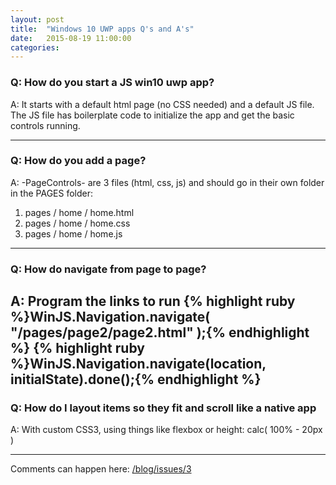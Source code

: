 ```yaml
---
layout: post
title:  "Windows 10 UWP apps Q's and A's"
date:   2015-08-19 11:00:00
categories:
---
```


### Q: How do you start a JS win10 uwp ​​app?​
A: It starts with a default html page (no CSS needed) and a default JS file. The JS file has boilerplate code to initialize the app and get the basic controls running.

---

### Q: How do you add a page?​​​​​​
A: -PageControls- are 3 files (html, css, js) and should go in their own folder in the PAGES folder:

1. pages / home / home.html
2. pages / home / home.css
3. pages / home / home.js

---

### Q: How do navigate from page to page?​​​
A: Program the links to run
{% highlight ruby %}WinJS.Navigation.navigate( "/pages/page2/page2.html" );​​{% endhighlight %}
{% highlight ruby %}WinJS.Navigation.navigate(location, initialState).done();​​{% endhighlight %}
---

### Q: How do I layout items so they fit and scroll like a native app
A: With custom CSS3, using things like flexbox or height: calc( 100% - 20px ​)

---

Comments can happen here: [/blog/issues/3](https://github.com/getsetbro/blog/issues/3)
